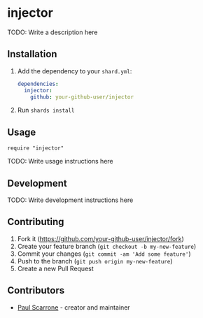 # injector

TODO: Write a description here

## Installation

1. Add the dependency to your `shard.yml`:

   ```yaml
   dependencies:
     injector:
       github: your-github-user/injector
   ```

2. Run `shards install`

## Usage

```crystal
require "injector"
```

TODO: Write usage instructions here

## Development

TODO: Write development instructions here

## Contributing

1. Fork it (<https://github.com/your-github-user/injector/fork>)
2. Create your feature branch (`git checkout -b my-new-feature`)
3. Commit your changes (`git commit -am 'Add some feature'`)
4. Push to the branch (`git push origin my-new-feature`)
5. Create a new Pull Request

## Contributors

- [Paul Scarrone](https://github.com/your-github-user) - creator and maintainer
